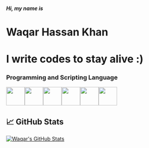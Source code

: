 ##### Hi, my name is
# Waqar Hassan Khan
# I write codes to stay alive :)


### Programming and Scripting Language

<img src="https://cdn.jsdelivr.net/npm/programming-languages-logos@0.0.3/src/c/c.svg" height=50><img src="https://cdn.jsdelivr.net/npm/programming-languages-logos@0.0.3/src/cpp/cpp.svg" height=50><img src="https://cdn.jsdelivr.net/npm/programming-languages-logos@0.0.3/src/python/python.svg" height=50><img src="https://cdn.jsdelivr.net/npm/programming-languages-logos@0.0.3/src/javascript/javascript.svg" height=50><img src="https://cdn.jsdelivr.net/npm/programming-languages-logos@0.0.3/src/html/html.svg" height=50><img src="https://cdn.jsdelivr.net/npm/programming-languages-logos@0.0.3/src/css/css.svg" height=50>

## &#x1f4c8; GitHub Stats

<a href="https://github.com/MartinHeinz/MartinHeinz">
  <img align="center" src="https://github-readme-stats.vercel.app/api?username=Waqar-107&show_icons=true&line_height=27&count_private=true&title_color=ffffff&text_color=c9cacc&icon_color=2bbc8a&bg_color=1d1f21" alt="Waqar's GitHub Stats" />
</a>
